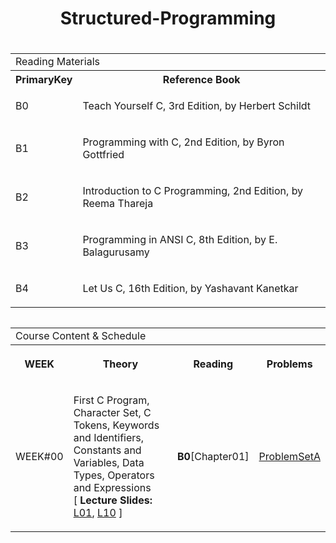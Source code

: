 <h1 align="center"> Structured-Programming </h1>


### 
<table align="left">

  <tr>
    <td colspan="2", style="text-align: left">Reading Materials</td>
  </tr>

  <tr>
    <th>PrimaryKey</th>
    <th>Reference Book</th>
  </tr>
  
  <tr>
    <td>B0</td>
    <td>
      <p>Teach Yourself C, 3rd Edition, by Herbert Schildt</p>
    </td>
  </tr>
  
  <tr>
    <td>B1</td>
    <td>
      <p>Programming with C, 2nd Edition, by Byron Gottfried</p>
    </td>
  </tr>
  
  <tr>
    <td>B2</td>
    <td>
      <p>Introduction to C Programming, 2nd Edition, by Reema Thareja</p>
    </td>
  </tr>
  
  <tr>
    <td>B3</td>
    <td>
      <p>Programming in ANSI C, 8th Edition, by  E. Balagurusamy</p>
    </td>
  </tr>
  
  <tr>
    <td>B4</td>
    <td>
      <p>Let Us C, 16th Edition, by Yashavant Kanetkar</p>
    </td>
  </tr>
  
</table>



<table align="left">
  <tr>
    <td colspan="4", style="text-align: left">Course Content & Schedule</td>
  </tr>

  <tr>
    <th>WEEK</th>
    <th>
      <p>Theory</p>
    </th>
    <th>Reading</th>
    <th>Problems</th>
  </tr>
  
  <tr>
    <td>WEEK#00</td>
    <td>
      <p>First C Program, Character Set, C Tokens, Keywords and Identifiers, Constants and Variables, Data Types, Operators and Expressions <br> [ <b>Lecture Slides:</b> <a href="" target="_blank">L01</a>, <a href="" target="_blank">L10</a> ]</p>
    </td>
    <td><b>B0</b>[Chapter01]</td>
    <td><a href="" target="_blank">ProblemSetA</a></td>
  </tr>
  
  
  
  
  <!---  
  <tr>
    <td>WEEK#X</td>
    <td>
      <p></p>
    </td>
    <td><a href="" target="_blank">Problems</a></td>
  </tr>
  --->
  
</table>
